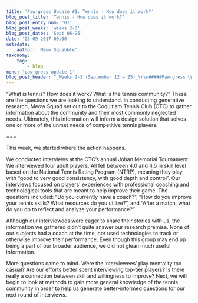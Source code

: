 ```yaml
---
title: 'Paw-gress Update #1: Tennis - How does it work?'
blog_post_title: 'Tennis - How does it work?'
blog_post_entry_num: '01'
blog_post_weeks: 'weeks 2-3'
blog_post_dates: 'Sept 06-25'
date: '25-09-2017 00:00'
metadata:
    author: 'Meow Squabble'
taxonomy:
    tag:
        - blog
menu: 'paw-gress update 1'
blog_post_header: "_Weeks 2-3 (September 12 – 25)_\r\n#####Paw-gress Update 1\r\n##Tennis - How does it work?\r\n\r\n![A cat trying to figure out how a tennis ball works](/images/cats.jpg)\r\n"
---
```


“What is tennis? How does it work? What is the tennis community?” These are the questions we are looking to understand. In conducting generative research, Meow Squad set out to the Coquitlam Tennis Club (CTC) to gather information about the community and their most commonly neglected needs. Ultimately, this information will inform a design solution that solves one or more of the unmet needs of competitive tennis players.

===

This week, we started where the action happens. 

We conducted interviews at the CTC’s annual Johan Memorial Tournament. We interviewed four adult players. All fell between 4.0 and 4.5 in skill level based on the National Tennis Rating Program (NTRP), meaning they play with “good to very good consistency, with good depth and control”. Our interviews focused on players’ experiences with professional coaching and technological tools that are meant to help improve their game. The questions included: “Do you currently have a coach?”, “How do you improve your tennis skills? What resources do you utilize?”, and “After a match, what do you do to reflect and analyze your performance?”
 
Although our interviewees were eager to share their stories with us, the information we gathered didn’t quite answer our research premise. None of our subjects had a coach at the time, nor used technologies to track or otherwise improve their performance. Even though this group may end up being a part of our broader audience, we did not glean much useful information. 

More questions came to mind. Were the interviewees’ play mentality too casual? Are our efforts better spent interviewing top-tier players? Is there really a connection between skill and willingness to improve? Next, we will begin to look at methods to gain more general knowledge of the tennis community in order to help us generate better-informed questions for our next round of interviews.
